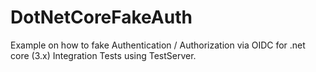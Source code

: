 # DotNetCoreFakeAuth
Example on how to fake Authentication / Authorization via OIDC for .net core (3.x) Integration Tests using TestServer.
